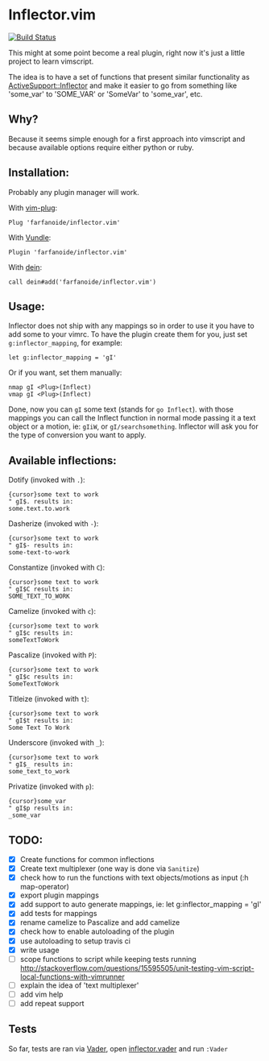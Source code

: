 Inflector.vim
=============

[![Build Status](https://travis-ci.org/farfanoide/inflector.vim.svg?branch=master)](https://travis-ci.org/farfanoide/inflector.vim)

This might at some point become a real plugin, right now it's just a little
project to learn vimscript.

The idea is to have a set of functions that present similar functionality as
[ActiveSupport::Inflector][inflector] and make it easier to go from something
like 'some_var' to 'SOME_VAR' or 'SomeVar' to 'some_var', etc.

Why?
----
Because it seems simple enough for a first approach into vimscript and because
available options require either python or ruby.

Installation:
-------------

Probably any plugin manager will work.

With [vim-plug][vim-plug]:

```vim
Plug 'farfanoide/inflector.vim'
```

With [Vundle][vundle]:

```vim
Plugin 'farfanoide/inflector.vim'
```

With [dein][dein]:

```vim
call dein#add('farfanoide/inflector.vim')
```

Usage:
------

Inflector does not ship with any mappings so in order to use it you have to add
some to your vimrc. To have the plugin create them for you, just set
`g:inflector_mapping`, for example:

```vim
let g:inflector_mapping = 'gI'
```

Or if you want, set them manually:

```vim
nmap gI <Plug>(Inflect)
vmap gI <Plug>(Inflect)
```

Done, now you can `gI` some text (stands for `go Inflect`).
with those mappings you can call the Inflect function in normal mode passing it
a text object or a motion, ie: `gIiW`, or `gI/searchsomething`. Inflector will
ask you for the type of conversion you want to apply.

Available inflections:
----------------------

Dotify (invoked with `.`):

```vim
{cursor}some text to work
" gI$. results in:
some.text.to.work
```

Dasherize (invoked with `-`):

```vim
{cursor}some text to work
" gI$- results in:
some-text-to-work
```

Constantize (invoked with `C`):

```vim
{cursor}some text to work
" gI$C results in:
SOME_TEXT_TO_WORK
```

Camelize (invoked with `c`):

```vim
{cursor}some text to work
" gI$c results in:
someTextToWork
```
Pascalize (invoked with `P`):

```vim
{cursor}some text to work
" gI$c results in:
SomeTextToWork
```

Titleize (invoked with `t`):

```vim
{cursor}some text to work
" gI$t results in:
Some Text To Work
```

Underscore (invoked with `_`):

```vim
{cursor}some text to work
" gI$_ results in:
some_text_to_work
```

Privatize (invoked with `p`):

```vim
{cursor}some_var
" gI$p results in:
_some_var
```

TODO:
-----

- [x] Create functions for common inflections
- [x] Create text multiplexer (one way is done via `Sanitize`)
- [x] check how to run the functions with text objects/motions as input (:h map-operator)
- [x] export plugin mappings
- [x] add support to auto generate mappings, ie: let g:inflector_mapping = 'gI'
- [x] add tests for mappings
- [x] rename camelize to Pascalize and add camelize
- [x] check how to enable autoloading of the plugin
- [x] use autoloading to setup travis ci
- [x] write usage
- [ ] scope functions to script while keeping tests running http://stackoverflow.com/questions/15595505/unit-testing-vim-script-local-functions-with-vimrunner
- [ ] explain the idea of 'text multiplexer'
- [ ] add vim help
- [ ] add repeat support

Tests
-----

So far, tests are ran via [Vader][vader], open
[inflector.vader](./test/inflector.vader) and run `:Vader`

[inflector]: http://api.rubyonrails.org/classes/ActiveSupport/Inflector.html
[vader]: https://github.com/junegunn/vader.vim
[vim-plug]: https://github.com/junegunn/vim-plug
[vundle]: https://github.com/VundleVim/Vundle.vim
[dein]: https://github.com/Shougo/dein.vim
